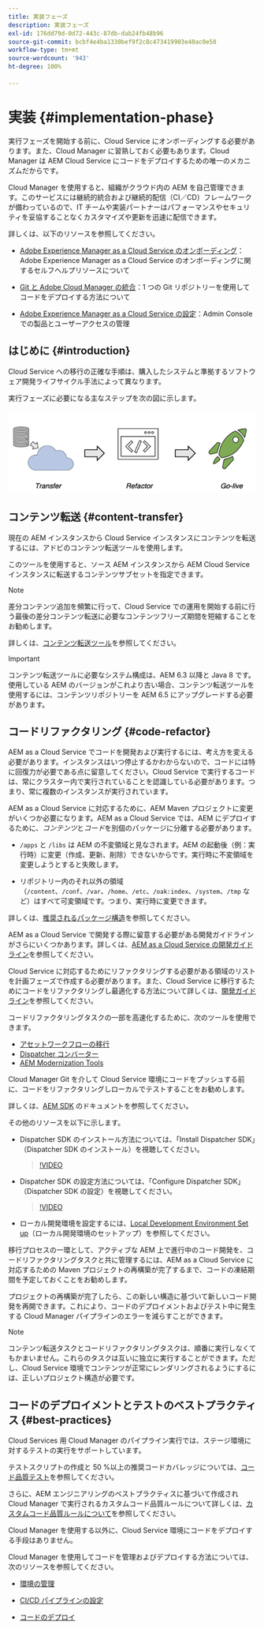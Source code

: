```yaml
---
title: 実装フェーズ
description: 実装フェーズ
exl-id: 176dd79d-0d72-443c-87db-dab24fb48b96
source-git-commit: bcbf4e4ba1330bef9f2c8c473419903e40ac0e58
workflow-type: tm+mt
source-wordcount: '943'
ht-degree: 100%

---
```


# 実装 {#implementation-phase}

実行フェーズを開始する前に、Cloud Service にオンボーディングする必要があります。また、Cloud Manager に習熟しておく必要もあります。Cloud Manager は AEM Cloud Service にコードをデプロイするための唯一のメカニズムだからです。

Cloud Manager を使用すると、組織がクラウド内の AEM を自己管理できます。このサービスには継続的統合および継続的配信（CI／CD）フレームワークが備わっているので、IT チームや実装パートナーはパフォーマンスやセキュリティを妥協することなくカスタマイズや更新を迅速に配信できます。

詳しくは、以下のリソースを参照してください。

* [Adobe Experience Manager as a Cloud Service のオンボーディング](https://experienceleague.adobe.com/docs/experience-manager-cloud-service/onboarding/home.html?lang=ja)：Adobe Experience Manager as a Cloud Service のオンボーディングに関するセルフヘルプリソースについて

* [Git と Adobe Cloud Manager の統合](https://experienceleague.adobe.com/docs/experience-manager-cloud-service/implementing/managing-code/integrating-with-git.html?lang=ja)：1 つの Git リポジトリーを使用してコードをデプロイする方法について

* [Adobe Experience Manager as a Cloud Service の設定](https://experienceleague.adobe.com/docs/experience-manager-cloud-service/security/ims-support.html?lang=ja#aem-configuration)：Admin Console での製品とユーザーアクセスの管理


## はじめに {#introduction}

Cloud Service への移行の正確な手順は、購入したシステムと準拠するソフトウェア開発ライフサイクル手法によって異なります。

実行フェーズに必要になる主なステップを次の図に示します。

![画像](/help/journey-migration/assets/exec-image1.png)

## コンテンツ転送 {#content-transfer}

現在の AEM インスタンスから Cloud Service インスタンスにコンテンツを転送するには、アドビのコンテンツ転送ツールを使用します。

このツールを使用すると、ソース AEM インスタンスから AEM Cloud Service インスタンスに転送するコンテンツサブセットを指定できます。

>[!NOTE]
>差分コンテンツ追加を頻繁に行って、Cloud Service での運用を開始する前に行う最後の差分コンテンツ転送に必要なコンテンツフリーズ期間を短縮することをお勧めします。

詳しくは、[コンテンツ転送ツール](/help/journey-migration/content-transfer-tool/using-content-transfer-tool/overview-content-transfer-tool.md)を参照してください。

>[!IMPORTANT]
>コンテンツ転送ツールに必要なシステム構成は、AEM 6.3 以降と Java 8 です。使用している AEM のバージョンがこれより古い場合、コンテンツ転送ツールを使用するには、コンテンツリポジトリーを AEM 6.5 にアップグレードする必要があります。

## コードリファクタリング {#code-refactor}

AEM as a Cloud Service でコードを開発および実行するには、考え方を変える必要があります。インスタンスはいつ停止するかわからないので、コードには特に回復力が必要である点に留意してください。Cloud Service で実行するコードは、常にクラスター内で実行されていることを認識している必要があります。つまり、常に複数のインスタンスが実行されています。

AEM as a Cloud Service に対応するために、AEM Maven プロジェクトに変更がいくつか必要になります。AEM as a Cloud Service では、AEM にデプロイするために、*コンテンツ*&#x200B;と&#x200B;*コード*&#x200B;を別個のパッケージに分離する必要があります。

* `/apps` と `/libs` は AEM の不変領域と見なされます。AEM の起動後（例：実行時）に変更（作成、更新、削除）できないからです。実行時に不変領域を変更しようとすると失敗します。

* リポジトリー内のそれ以外の領域（`/content`、`/conf`、`/var`、`/home`、`/etc`、`/oak:index`、`/system`、`/tmp` など）はすべて可変領域です。つまり、実行時に変更できます。

詳しくは、[推奨されるパッケージ構造](https://experienceleague.adobe.com/docs/experience-manager-cloud-service/implementing/developing/aem-project-content-package-structure.html?lang=ja#recommended-package-structure)を参照してください。

AEM as a Cloud Service で開発する際に留意する必要がある開発ガイドラインがさらにいくつかあります。詳しくは、[AEM as a Cloud Service の開発ガイドライン](https://experienceleague.adobe.com/docs/experience-manager-cloud-service/implementing/developing/development-guidelines.html?lang=ja)を参照してください。

Cloud Service に対応するためにリファクタリングする必要がある領域のリストを計画フェーズで作成する必要があります。また、Cloud Service に移行するためにコードをリファクタリングし最適化する方法について詳しくは、[開発ガイドライン](https://experienceleague.adobe.com/docs/experience-manager-cloud-service/implementing/developing/development-guidelines.html)を参照してください。

コードリファクタリングタスクの一部を高速化するために、次のツールを使用できます。

* [アセットワークフローの移行](/help/journey-migration/moving-to-aem-assets/asset-workflow-migration-tool.md)
* [Dispatcher コンバーター](/help/journey-migration/refactoring-tools/dispatcher-transformation-utility-tools.md)
* [AEM Modernization Tools](/help/journey-migration/refactoring-tools/aem-modernization-tools.md)

Cloud Manager Git を介して Cloud Service 環境にコードをプッシュする前に、コードをリファクタリングしローカルでテストすることをお勧めします。

詳しくは、[AEM SDK](https://experienceleague.adobe.com/docs/experience-manager-cloud-service/implementing/deploying/overview.html?lang=ja#aem-as-a-cloud-service-sdk) のドキュメントを参照してください。

その他のリソースを以下に示します。

* Dispatcher SDK のインストール方法については、「Install Dispatcher SDK」（Dispatcher SDK のインストール）を視聴してください。

   >[!VIDEO](https://video.tv.adobe.com/v/30601)

* Dispatcher SDK の設定方法については、「Configure Dispatcher SDK」（Dispatcher SDK の設定）を視聴してください。

   >[!VIDEO](https://video.tv.adobe.com/v/30602)

* ローカル開発環境を設定するには、[Local Development Environment Set up](https://experienceleague.adobe.com/docs/experience-manager-learn/cloud-service/local-development-environment-set-up/overview.html?lang=ja)（ローカル開発環境のセットアップ）を参照してください。


移行プロセスの一環として、アクティブな AEM 上で進行中のコード開発を、コードリファクタリングタスクと共に管理するには、AEM as a Cloud Service に対応するための Maven プロジェクトの再構築が完了するまで、コードの凍結期間を予定しておくことをお勧めします。

プロジェクトの再構築が完了したら、この新しい構造に基づいて新しいコード開発を再開できます。これにより、コードのデプロイメントおよびテスト中に発生する Cloud Manager パイプラインのエラーを減らすことができます。

>[!NOTE]
>コンテンツ転送タスクとコードリファクタリングタスクは、順番に実行しなくてもかまいません。これらのタスクは互いに独立に実行することができます。ただし、Cloud Service 環境でコンテンツが正常にレンダリングされるようにするには、正しいプロジェクト構造が必要です。

## コードのデプロイメントとテストのベストプラクティス {#best-practices}

Cloud Services 用 Cloud Manager のパイプライン実行では、ステージ環境に対するテストの実行をサポートしています。

テストスクリプトの作成と 50 %以上の推奨コードカバレッジについては、[コード品質テスト](https://experienceleague.adobe.com/docs/experience-manager-cloud-service/implementing/developing/understand-test-results.html?lang=ja#code-quality-testing)を参照してください。

さらに、AEM エンジニアリングのベストプラクティスに基づいて作成され Cloud Manager で実行されるカスタムコード品質ルールについて詳しくは、[カスタムコード品質ルールについて](/help/implementing/cloud-manager/custom-code-quality-rules.md)を参照してください。

Cloud Manager を使用する以外に、Cloud Service 環境にコードをデプロイする手段はありません。

Cloud Manager を使用してコードを管理およびデプロイする方法については、次のリソースを参照してください。

* [環境の管理](https://experienceleague.adobe.com/docs/experience-manager-cloud-service/implementing/using-cloud-manager/manage-environments.html?lang=ja)

* [CI/CD パイプラインの設定](https://experienceleague.adobe.com/docs/experience-manager-cloud-service/implementing/using-cloud-manager/configure-pipeline.html?lang=ja)

* [コードのデプロイ](https://experienceleague.adobe.com/docs/experience-manager-cloud-service/implementing/using-cloud-manager/deploy-code.html?lang=ja)


